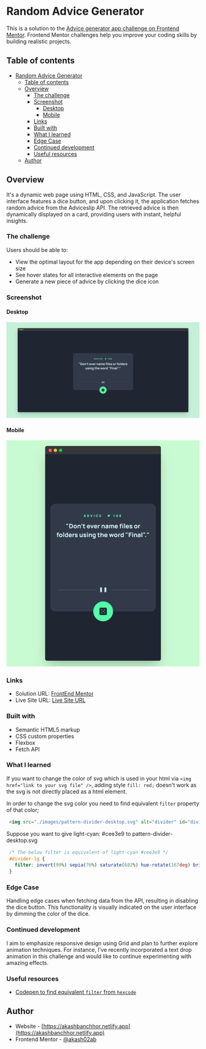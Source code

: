 # Random Advice Generator

This is a solution to the [Advice generator app challenge on Frontend Mentor](https://www.frontendmentor.io/challenges/advice-generator-app-QdUG-13db). Frontend Mentor challenges help you improve your coding skills by building realistic projects.

## Table of contents

- [Random Advice Generator](#random-advice-generator)
  - [Table of contents](#table-of-contents)
  - [Overview](#overview)
    - [The challenge](#the-challenge)
    - [Screenshot](#screenshot)
      - [Desktop](#desktop)
      - [Mobile](#mobile)
    - [Links](#links)
    - [Built with](#built-with)
    - [What I learned](#what-i-learned)
    - [Edge Case](#edge-case)
    - [Continued development](#continued-development)
    - [Useful resources](#useful-resources)
  - [Author](#author)

## Overview

It's a  dynamic web page using HTML, CSS, and JavaScript. The user interface features a dice button, and upon clicking it, the application fetches random advice from the Adviceslip API. The retrieved advice is then dynamically displayed on a card, providing users with instant, helpful insights.

### The challenge

Users should be able to:

- View the optimal layout for the app depending on their device's screen size
- See hover states for all interactive elements on the page
- Generate a new piece of advice by clicking the dice icon

### Screenshot

#### Desktop
![](/screenshot/advice-generator-desktop.png)

#### Mobile
![](/screenshot/advice-generator-mobile.png)

### Links

- Solution URL: [FrontEnd Mentor](https://your-solution-url.com)
- Live Site URL: [Live Site URL](https://random-advise-generator.netlify.app/)

### Built with

- Semantic HTML5 markup
- CSS custom properties
- Flexbox
- Fetch API

### What I learned

If you want to change the color of svg which is used in your html via `<img href="link to your svg file" />`,
adding style `fill: red;` doesn't work as the svg is not directly placed as a html element.

In order to change the svg color you need to find equivalent `filter` property of that color;

```html
 <img src="./images/pattern-divider-desktop.svg" alt="divider" id="divider-lg">
```
Suppose you want to give light-cyan: #cee3e9 to pattern-divider-desktop.svg

```css
 /* The below filter is equivalent of light-cyan #cee3e9 */
 #divider-lg {
   filter: invert(99%) sepia(76%) saturate(682%) hue-rotate(167deg) brightness(96%) contrast(91%);
 }
```

### Edge Case

Handling edge cases when fetching data from the API, resulting in disabling the dice button. This functionality is visually indicated on the user interface by dimming the color of the dice.

### Continued development

I aim to emphasize responsive design using Grid and plan to further explore animation techniques. For instance, I've recently incorporated a text drop animation in this challenge and would like to continue experimenting with amazing effects.

### Useful resources

- [Codepen to find equivalent `filter` from `hexcode`](https://codepen.io/sosuke/pen/Pjoqqp)

## Author

- Website - [https://akashbanchhor.netlify.app](https://akashbanchhor.netlify.app)
- Frontend Mentor - [@akash02ab](https://www.frontendmentor.io/profile/akash02ab)